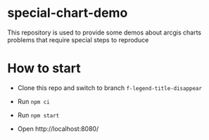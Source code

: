 # special-chart-demo

This repository is used to provide some demos about arcgis charts problems that require special steps to reproduce

# How to start

- Clone this repo and switch to branch `f-legend-title-disappear`

- Run `npm ci`

- Run `npm start`

- Open http://localhost:8080/

